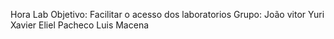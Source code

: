 Hora Lab
Objetivo: Facilitar o acesso dos laboratorios
Grupo: 
João vitor
Yuri Xavier 
Eliel Pacheco
Luis Macena
